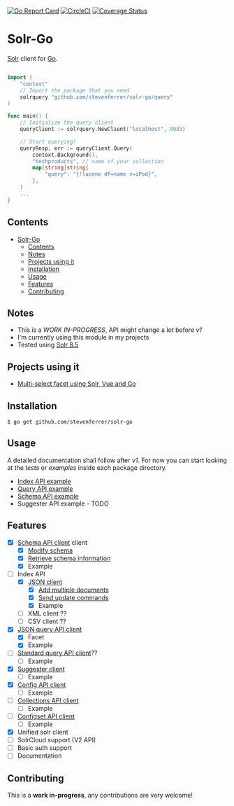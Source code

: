 [![Go Report Card](https://goreportcard.com/badge/github.com/stevenferrer/solr-go)](https://goreportcard.com/report/github.com/stevenferrer/solr-go)
[![CircleCI](https://circleci.com/gh/stevenferrer/solr-go.svg?style=shield)](https://circleci.com/gh/stevenferrer/solr-go)
[![Coverage Status](https://coveralls.io/repos/github/stevenferrer/solr-go/badge.svg?branch=master)](https://coveralls.io/github/stevenferrer/solr-go?branch=master)

# Solr-Go

[Solr](https://lucene.apache.org/solr/) client for [Go](http://go.dev/). 

```go

import (
    "context"
    // Import the package that you need
    solrquery "github.com/stevenferrer/solr-go/query"
)

func main() {
    // Initialize the query client
    queryClient := solrquery.NewClient("localhost", 8983)

    // Start querying!
    queryResp, err := queryClient.Query(
        context.Background(),
        "techproducts", // name of your collection
        map[string]string{
            "query": "{!lucene df=name v=iPod}",
        },
    )
    ...
}
```

## Contents

- [Solr-Go](#solr-go)
  - [Contents](#contents)
  - [Notes](#notes)
  - [Projects using it](#projects-using-it)
  - [Installation](#installation)
  - [Usage](#usage)
  - [Features](#features)
  - [Contributing](#contributing)

## Notes

* This is a *WORK IN-PROGRESS*, API might change a lot before *v1*
* I'm currently using this module in my projects
* Tested using [Solr 8.5](https://lucene.apache.org/solr/guide/8_5/)

## Projects using it

- [Multi-select facet using Solr, Vue and Go](https://github.com/stevenferrer/multi-select-facet)

## Installation

```console
$ go get github.com/stevenferrer/solr-go
```

## Usage

A detailed documentation shall follow after *v1*. For now you can start looking at the *tests* or *examples* inside each package directory.

* [Index API example](./index/examples/main.go)
* [Query API example](./query/example/main.go)
* [Schema API example](./schema/example/main.go)
* Suggester API example - TODO

## Features

- [x] [Schema API client](https://lucene.apache.org/solr/guide/8_5/schema-api.html) client
  - [x] [Modify schema](https://lucene.apache.org/solr/guide/8_5/schema-api.html#modify-the-schema)
  - [x] [Retrieve schema information](https://lucene.apache.org/solr/guide/8_5/schema-api.html#retrieve-schema-information)
  - [x] Example
- [ ] Index API
  - [x] [JSON client](https://lucene.apache.org/solr/guide/8_5/uploading-data-with-index-handlers.html)
    - [x] [Add multiple documents](https://lucene.apache.org/solr/guide/8_5/uploading-data-with-index-handlers.html#adding-multiple-json-documents)
    - [x] [Send update commands](https://lucene.apache.org/solr/guide/8_5/uploading-data-with-index-handlers.html#sending-json-update-commands) 
	- [x] Example
  - [ ] XML client ??
  - [ ] CSV client ??
- [x] [JSON query API client](https://lucene.apache.org/solr/guide/8_5/json-query-dsl.html)
  - [x] Facet
  - [x] Example
- [ ] [Standard query API client](https://lucene.apache.org/solr/guide/8_5/the-standard-query-parser.html#the-standard-query-parser)??
  - [ ] Example
- [x] [Suggester client](https://lucene.apache.org/solr/guide/8_5/suggester.html)
  - [ ] Example
- [x] [Config API client](https://lucene.apache.org/solr/guide/8_5/config-api.html)
  - [ ] Example
- [ ] [Collections API client](https://lucene.apache.org/solr/guide/8_5/collections-api.html)
  - [ ] Example
- [ ] [Configset API client](https://lucene.apache.org/solr/guide/8_5/configsets-api.html)
  - [ ] Example
- [x] Unified solr client
- [ ] SolrCloud support (V2 API)
- [ ] Basic auth support
- [ ] Documentation

## Contributing

This is a **work in-progress**, any contributions are very welcome!
